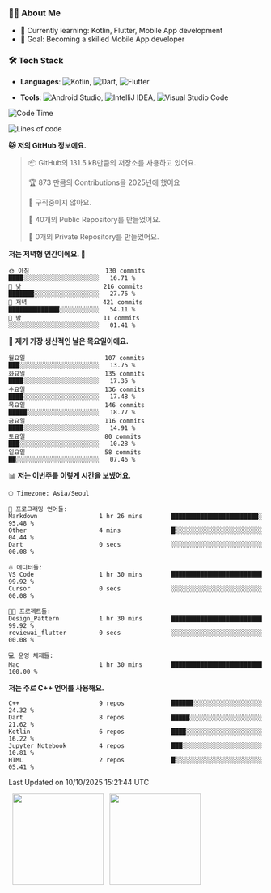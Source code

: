 ### 👨‍💻 About Me
- 🌱 Currently learning: Kotlin, Flutter, Mobile App development
- 🎯 Goal: Becoming a skilled Mobile App developer

### 🛠 Tech Stack
- **Languages**: ![Kotlin](https://img.shields.io/badge/Kotlin-0095D5?style=flat-square&logo=kotlin&logoColor=white), ![Dart](https://img.shields.io/badge/Dart-0175C2?style=flat-square&logo=dart&logoColor=white), ![Flutter](https://img.shields.io/badge/Flutter-02569B?style=flat-square&logo=flutter&logoColor=white)

- **Tools**:
![Android Studio](https://img.shields.io/badge/Android%20Studio-3DDC84?style=flat-square&logo=android-studio&logoColor=white), 
![IntelliJ IDEA](https://img.shields.io/badge/IntelliJ%20IDEA-000000?style=flat-square&logo=intellij-idea&logoColor=white), 
![Visual Studio Code](https://img.shields.io/badge/VS%20Code-007ACC?style=flat-square&logo=visual-studio-code&logoColor=white)

<!--START_SECTION:waka-->
![Code Time](http://img.shields.io/badge/Code%20Time-319%20hrs%2054%20mins-blue)

![Lines of code](https://img.shields.io/badge/%EC%A0%80%EB%8A%94%20%EC%97%AC%ED%83%9C%EA%B9%8C%EC%A7%80%20-1.0%20million%20%EC%A4%84%EC%9D%98%20%EC%BD%94%EB%93%9C%EB%A5%BC%20%EC%9E%91%EC%84%B1%ED%96%88%EC%96%B4%EC%9A%94.-blue)

**🐱 저의 GitHub 정보에요.** 

> 📦 GitHub의 131.5 kB만큼의 저장소를 사용하고 있어요. 
 > 
> 🏆 873 만큼의 Contributions을 2025년에 했어요
 > 
> 🚫 구직중이지 않아요.
 > 
> 📜 40개의 Public Repository를 만들었어요. 
 > 
> 🔑 0개의 Private Repository를 만들었어요. 
 > 
**저는 저녁형 인간이에요. 🦉** 

```text
🌞 아침                     130 commits         ████░░░░░░░░░░░░░░░░░░░░░   16.71 % 
🌆 낮　                     216 commits         ███████░░░░░░░░░░░░░░░░░░   27.76 % 
🌃 저녁                     421 commits         ██████████████░░░░░░░░░░░   54.11 % 
🌙 밤　                     11 commits          ░░░░░░░░░░░░░░░░░░░░░░░░░   01.41 % 
```
📅 **제가 가장 생산적인 날은 목요일이에요.** 

```text
월요일                      107 commits         ███░░░░░░░░░░░░░░░░░░░░░░   13.75 % 
화요일                      135 commits         ████░░░░░░░░░░░░░░░░░░░░░   17.35 % 
수요일                      136 commits         ████░░░░░░░░░░░░░░░░░░░░░   17.48 % 
목요일                      146 commits         █████░░░░░░░░░░░░░░░░░░░░   18.77 % 
금요일                      116 commits         ████░░░░░░░░░░░░░░░░░░░░░   14.91 % 
토요일                      80 commits          ███░░░░░░░░░░░░░░░░░░░░░░   10.28 % 
일요일                      58 commits          ██░░░░░░░░░░░░░░░░░░░░░░░   07.46 % 
```


📊 **저는 이번주를 이렇게 시간을 보냈어요.** 

```text
🕑︎ Timezone: Asia/Seoul

💬 프로그래밍 언어들: 
Markdown                 1 hr 26 mins        ████████████████████████░   95.48 % 
Other                    4 mins              █░░░░░░░░░░░░░░░░░░░░░░░░   04.44 % 
Dart                     0 secs              ░░░░░░░░░░░░░░░░░░░░░░░░░   00.08 % 

🔥 에디터들: 
VS Code                  1 hr 30 mins        █████████████████████████   99.92 % 
Cursor                   0 secs              ░░░░░░░░░░░░░░░░░░░░░░░░░   00.08 % 

🐱‍💻 프로젝트들: 
Design_Pattern           1 hr 30 mins        █████████████████████████   99.92 % 
reviewai_flutter         0 secs              ░░░░░░░░░░░░░░░░░░░░░░░░░   00.08 % 

💻 운영 체제들: 
Mac                      1 hr 30 mins        █████████████████████████   100.00 % 
```

**저는 주로 C++ 언어를 사용해요.** 

```text
C++                      9 repos             ██████░░░░░░░░░░░░░░░░░░░   24.32 % 
Dart                     8 repos             █████░░░░░░░░░░░░░░░░░░░░   21.62 % 
Kotlin                   6 repos             ████░░░░░░░░░░░░░░░░░░░░░   16.22 % 
Jupyter Notebook         4 repos             ███░░░░░░░░░░░░░░░░░░░░░░   10.81 % 
HTML                     2 repos             █░░░░░░░░░░░░░░░░░░░░░░░░   05.41 % 
```




 Last Updated on 10/10/2025 15:21:44 UTC
<!--END_SECTION:waka-->

<p>
  <img height="180em" src="https://github-readme-stats.vercel.app/api?username=JongHyun070105&show_icons=true&include_all_commits=true&bg_color=0d1117&title_color=ffffff&text_color=c9d1d9&icon_color=79ff97">
  <img height="180em" src="https://github-readme-stats.vercel.app/api/top-langs/?username=JongHyun070105&layout=compact&langs_count=4&bg_color=0d1117&title_color=ffffff&text_color=c9d1d9&hide=php,jupyter%20notebook&hide_repo=EcoStep,mimir,git-session">
</p>
